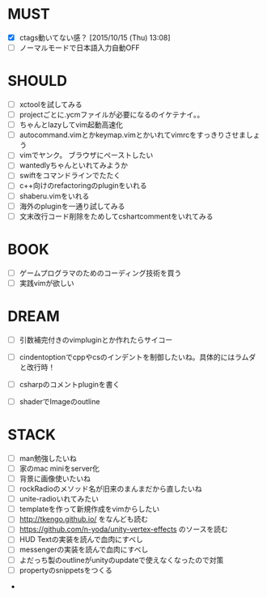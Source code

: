 # MUST

* [x] ctags動いてない感？ [2015/10/15 (Thu) 13:08]
* [ ] ノーマルモードで日本語入力自動OFF

# SHOULD

* [ ] xctoolを試してみる
* [ ] projectごとに.ycmファイルが必要になるのイケテナイ。。
* [ ] ちゃんとlazyしてvim起動高速化
* [ ] autocommand.vimとかkeymap.vimとかいれてvimrcをすっきりさせましょう
* [ ] vimでヤンク。 ブラウザにペーストしたい
* [ ] wantedlyちゃんといれてみようか
* [ ] swiftをコマンドラインでたたく
* [ ] c++向けのrefactoringのpluginをいれる
* [ ] shaberu.vimをいれる
* [ ] 海外のpluginを一通り試してみる
* [ ] 文末改行コード削除をためしてcshartcommentをいれてみる

# BOOK

* [ ] ゲームプログラマのためのコーディング技術を買う
* [ ] 実践vimが欲しい

# DREAM

* [ ] 引数補完付きのvimpluginとか作れたらサイコー
* [ ] cindentoptionでcppやcsのインデントを制御したいね。具体的にはラムダと改行時！
* [ ] csharpのコメントpluginを書く
* [ ] shaderでImageのoutline


# STACK 

* [ ] man勉強したいね
* [ ] 家のmac miniをserver化
* [ ] 背景に画像使いたいね
* [ ] rockRadioのメソッド名が旧来のまんまだから直したいね
* [ ] unite-radioいれてみたい
* [ ] templateを作って新規作成をvimからしたい
* [ ] http://tkengo.github.io/ をなんども読む
* [ ] https://github.com/n-yoda/unity-vertex-effects のソースを読む
* [ ] HUD Textの実装を読んで血肉にすべし
* [ ] messengerの実装を読んで血肉にすべし
* [ ] よだっち製のoutlineがunityのupdateで使えなくなったので対策
* [ ] propertyのsnippetsをつくる
*
